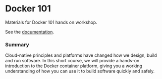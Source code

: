 # Docker 101

Materials for Docker 101 hands on workshop.

See the [documentation](docs).

### Summary

Cloud-native principles and platforms have changed how we design, build and run software. In this short course, we will provide a hands-on introduction to the Docker container platform, giving you a working understanding of how you can use it to build software quickly and safely.
